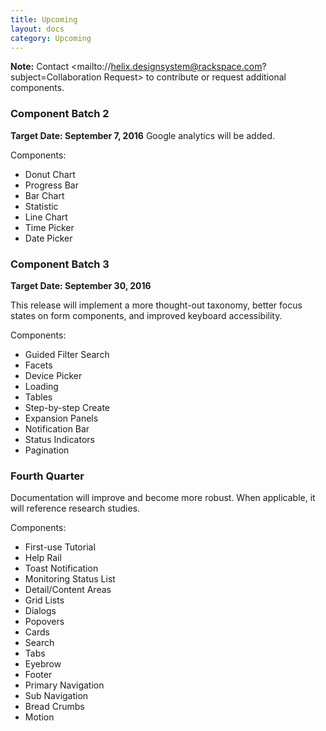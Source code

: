 ```yaml
---
title: Upcoming
layout: docs
category: Upcoming
---
```


**Note:** Contact <mailto://helix.designsystem@rackspace.com?subject=Collaboration Request>
to contribute or request additional components.

### Component Batch 2

**Target Date: September 7, 2016**
Google analytics will be added.

Components:
- Donut Chart
- Progress Bar
- Bar Chart
- Statistic
- Line Chart
- Time Picker
- Date Picker

### Component Batch 3

**Target Date: September 30, 2016**

This release will implement a more thought-out taxonomy, better focus states on
form components, and improved keyboard accessibility.

Components:
- Guided Filter Search
- Facets
- Device Picker
- Loading
- Tables
- Step-by-step Create
- Expansion Panels
- Notification Bar
- Status Indicators
- Pagination

### Fourth Quarter

Documentation will improve and become more robust. When applicable, it will
reference research studies.

Components:
- First-use Tutorial
- Help Rail
- Toast Notification
- Monitoring Status List
- Detail/Content Areas
- Grid Lists
- Dialogs
- Popovers
- Cards
- Search
- Tabs
- Eyebrow
- Footer
- Primary Navigation
- Sub Navigation
- Bread Crumbs
- Motion
